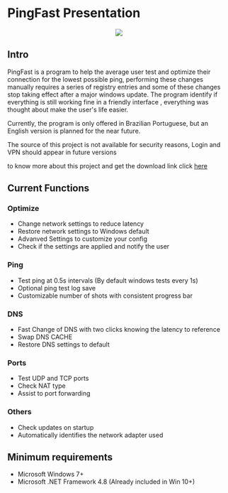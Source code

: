 # PingFast Presentation

<p align="center">
  <img src="https://user-images.githubusercontent.com/106140045/187012517-be90852f-55e5-435c-a49b-13ecddc030cf.jpg?raw=true"/>
</p>

## Intro

PingFast is a program to help the average user test and optimize their connection for the lowest possible ping, performing these changes manually requires a series of registry entries and some of these changes stop taking effect after a major windows update. The program identify if everything is still working fine in a friendly interface , everything was thought about make the user's life easier. </p>

Currently, the program is only offered in Brazilian Portuguese, but an English version is planned for the near future. </p>

The source of this project is not available for security reasons, Login and VPN should appear in future versions </p>

to know more about this project and get the download link click <a href="https://pingfast.com.br">here</a>

## Current Functions

### Optimize

- Change network settings to reduce latency
- Restore network settings to Windows default
- Advanved Settings to customize your config
- Check if the settings are applied and notify the user

### Ping

- Test ping at 0.5s intervals (By default windows tests every 1s)
- Optional ping test log save
- Customizable number of shots with consistent progress bar

### DNS

- Fast Change of DNS with two clicks knowing the latency to reference
- Swap DNS CACHE
- Restore DNS settings to default


### Ports

- Test UDP and TCP ports
- Check NAT type
- Assist to port forwarding 

### Others

- Check updates on startup
- Automatically identifies the network adapter used

## Minimum requirements

- Microsoft Windows 7+
- Microsoft .NET Framework 4.8 (Already included in Win 10+)
